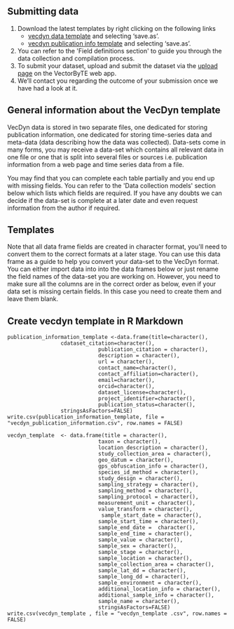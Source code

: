 ## Submitting data

1. Download the latest templates by right clicking on the following links
    - [vecdyn data template](https://github.com/vectorbite/VectorBiteDataPlatform/blob/master/static/documentation/VecDyn/Template_and_Scripts/vecdyn_template%20.csv) and selecting ‘save.as’.
    - [vecdyn publication info template](https://github.com/vectorbite/VectorBiteDataPlatform/blob/master/static/documentation/VecDyn/Template_and_Scripts/vecdyn_publication_information.csv) and selecting ‘save.as’.
2. You can refer to the 'Field definitions section' to guide you through the data collection and compilation process.
3. To submit your dataset, upload and submit the dataset via the [upload page](https://www.vectorbyte.org/vecdyn/submit_vecdyn_data) on the VectorByTE web app.
4. We’ll contact you regarding the outcome of your submission once we have had a look at it.


## General information about the VecDyn template

VecDyn data is stored in two separate files, one dedicated for storing publication information,  one dedicated for storing time-series data and meta-data (data describing how the data was collected).  Data-sets come in many forms, you may receive a data-set which contains all relevant data in one file or one that is split into several files or sources i.e. publication information from a web page and time series data from a file.

You may find that you can complete each table partially and you end up with missing fields. You can refer to the 'Data collection models' section below which lists which fields are required.  If you have any doubts we can decide if the data-set is complete at a later date and even request information from the author if required.

## Templates

Note that all data frame fields are created in character format,
you'll need to convert them to the correct formats at a later stage.
You can use this data frame as a guide to help you convert your data-set to the VecDyn format.
You can either import data into into the data frames below or just rename the field names of the
data-set you are working on.  However,  you need to make sure all the columns are in the correct
order as below,  even if your data set is missing certain fields. In this case you need to create
them  and leave them blank.

## Create vecdyn template in R Markdown

```{r}
publication_information_template <-data.frame(title=character(),
                 cdataset_citation=character(),
                             publication_citation = character(),
                             description = character(),
                             url = character(),
                             contact_name=character(),
                             contact_affiliation=character(),
                             email=character(),
                             orcid=character(),
                             dataset_license=character(),
                             project_identifier=character(),
                             publication_status=character(),
                 stringsAsFactors=FALSE)
write.csv(publication_information_template, file = "vecdyn_publication_information.csv", row.names = FALSE)
```


```{r}
vecdyn_template  <- data.frame(title = character(),
                             taxon = character(),
                             location_description = character(),
                             study_collection_area = character(),
                             geo_datum = character(),
                             gps_obfuscation_info = character(),
                             species_id_method = character(),
                             study_design = character(),
                             sampling_strategy = character(),
                             sampling_method = character(),
                             sampling_protocol = character(),
                             measurement_unit = character(),
                             value_transform = character(),
                              sample_start_date = character(),
                             sample_start_time = character(),
                             sample_end_date =  character(),
                             sample_end_time = character(),
                             sample_value = character(),
                             sample_sex = character(),
                             sample_stage = character(),
                             sample_location = character(),
                             sample_collection_area = character(),
                             sample_lat_dd = character(),
                             sample_long_dd = character(),
                             sample_environment = character(),
                             additional_location_info = character(),
                             additional_sample_info = character(),
                             sample_name = character(),
                             stringsAsFactors=FALSE)
write.csv(vecdyn_template , file = "vecdyn_template .csv", row.names = FALSE)

```
